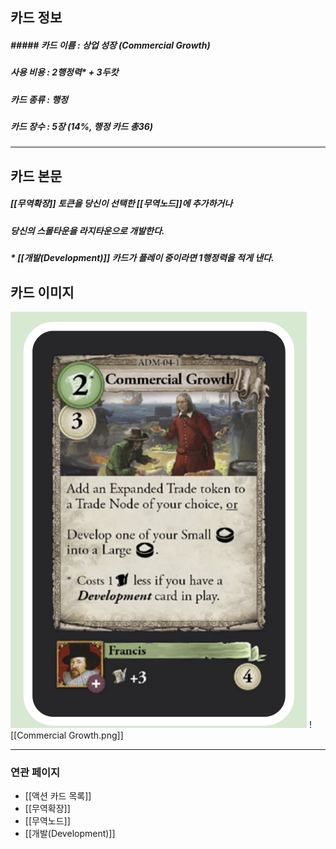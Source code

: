 ## 카드 정보
##### ##### 카드 이름 : 상업 성장 (Commercial Growth)
##### 사용 비용 : 2행정력* + 3두캇  
##### 카드 종류 : 행정
##### 카드 장수 : 5장 (14%, 행정 카드 총36)
---
## 카드 본문
##### [[무역확장]] 토큰을 당신이 선택한 [[무역노드]]에 추가하거나
##### 당신의 스몰타운을 라지타운으로 개발한다.
##### * [[개발(Development)]] 카드가 플레이 중이라면 1행정력을 적게 낸다.


## 카드 이미지

<img src="\Assets\Commercial Growth.png"/>
![[Commercial Growth.png]]


---
### 연관 페이지
- [[액션 카드 목록]]
- [[무역확장]]
- [[무역노드]]
- [[개발(Development)]]



